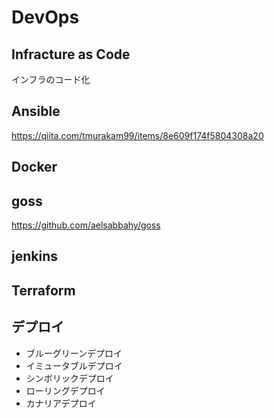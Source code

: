 # DevOps

## Infracture as Code
インフラのコード化

## Ansible
https://qiita.com/tmurakam99/items/8e609f174f5804308a20

## Docker

## goss
https://github.com/aelsabbahy/goss

## jenkins

## Terraform

## デプロイ
* ブルーグリーンデプロイ
* イミュータブルデプロイ
* シンボリックデプロイ
* ローリングデプロイ
* カナリアデプロイ